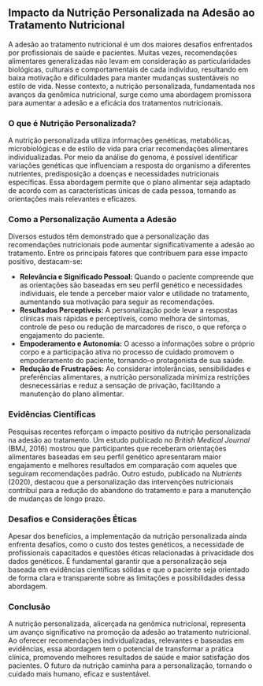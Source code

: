 
## Impacto da Nutrição Personalizada na Adesão ao Tratamento Nutricional

A adesão ao tratamento nutricional é um dos maiores desafios enfrentados por profissionais de saúde e pacientes. Muitas vezes, recomendações alimentares generalizadas não levam em consideração as particularidades biológicas, culturais e comportamentais de cada indivíduo, resultando em baixa motivação e dificuldades para manter mudanças sustentáveis no estilo de vida. Nesse contexto, a nutrição personalizada, fundamentada nos avanços da genômica nutricional, surge como uma abordagem promissora para aumentar a adesão e a eficácia dos tratamentos nutricionais.

### O que é Nutrição Personalizada?

A nutrição personalizada utiliza informações genéticas, metabólicas, microbiológicas e de estilo de vida para criar recomendações alimentares individualizadas. Por meio da análise do genoma, é possível identificar variações genéticas que influenciam a resposta do organismo a diferentes nutrientes, predisposição a doenças e necessidades nutricionais específicas. Essa abordagem permite que o plano alimentar seja adaptado de acordo com as características únicas de cada pessoa, tornando as orientações mais relevantes e eficazes.

### Como a Personalização Aumenta a Adesão

Diversos estudos têm demonstrado que a personalização das recomendações nutricionais pode aumentar significativamente a adesão ao tratamento. Entre os principais fatores que contribuem para esse impacto positivo, destacam-se:

- **Relevância e Significado Pessoal:** Quando o paciente compreende que as orientações são baseadas em seu perfil genético e necessidades individuais, ele tende a perceber maior valor e utilidade no tratamento, aumentando sua motivação para seguir as recomendações.
- **Resultados Perceptíveis:** A personalização pode levar a respostas clínicas mais rápidas e perceptíveis, como melhora de sintomas, controle de peso ou redução de marcadores de risco, o que reforça o engajamento do paciente.
- **Empoderamento e Autonomia:** O acesso a informações sobre o próprio corpo e a participação ativa no processo de cuidado promovem o empoderamento do paciente, tornando-o protagonista de sua saúde.
- **Redução de Frustrações:** Ao considerar intolerâncias, sensibilidades e preferências alimentares, a nutrição personalizada minimiza restrições desnecessárias e reduz a sensação de privação, facilitando a manutenção do plano alimentar.

### Evidências Científicas

Pesquisas recentes reforçam o impacto positivo da nutrição personalizada na adesão ao tratamento. Um estudo publicado no *British Medical Journal* (BMJ, 2016) mostrou que participantes que receberam orientações alimentares baseadas em seu perfil genético apresentaram maior engajamento e melhores resultados em comparação com aqueles que seguiram recomendações padrão. Outro estudo, publicado na *Nutrients* (2020), destacou que a personalização das intervenções nutricionais contribui para a redução do abandono do tratamento e para a manutenção de mudanças de longo prazo.

### Desafios e Considerações Éticas

Apesar dos benefícios, a implementação da nutrição personalizada ainda enfrenta desafios, como o custo dos testes genéticos, a necessidade de profissionais capacitados e questões éticas relacionadas à privacidade dos dados genéticos. É fundamental garantir que a personalização seja baseada em evidências científicas sólidas e que o paciente seja orientado de forma clara e transparente sobre as limitações e possibilidades dessa abordagem.

### Conclusão

A nutrição personalizada, alicerçada na genômica nutricional, representa um avanço significativo na promoção da adesão ao tratamento nutricional. Ao oferecer recomendações individualizadas, relevantes e baseadas em evidências, essa abordagem tem o potencial de transformar a prática clínica, promovendo melhores resultados de saúde e maior satisfação dos pacientes. O futuro da nutrição caminha para a personalização, tornando o cuidado mais humano, eficaz e sustentável.
```
